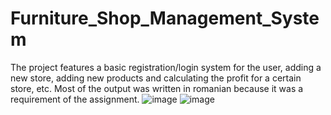 # Furniture_Shop_Management_System
The project features a basic registration/login system for the user, adding a new store, adding new products and calculating the profit for a certain store, etc.
Most of the output was written in romanian because it was a requirement of the assignment.
![image](https://user-images.githubusercontent.com/97887231/162634825-145bcebb-e00c-4579-8022-71522a05c787.png)
![image](https://user-images.githubusercontent.com/97887231/162634849-c95f8e8a-14aa-4af4-8516-5a38e9b517dd.png)
